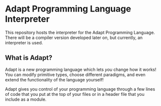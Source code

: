 # Adapt Programming Language Interpreter
This repository hosts the interpreter for the Adapt Programming Language. There will be a compiler version developed later on, but currently, an interpreter is used.

## What is Adapt?
Adapt is a new programming language which lets *you* change how it works! You can modify primitive types, choose different paradigms, and even extend the functionality of the language yourself!

Adapt gives you control of your programming language through a few lines of code that you put at the top of your files or in a header file that you include as a module.


